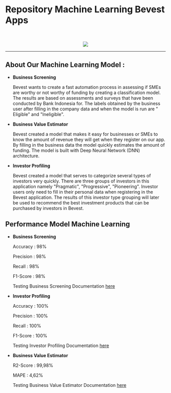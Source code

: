 # Repository Machine Learning Bevest Apps
<br>
<p align="center">
  <a href="https://github.com/DenverCoder1/readme-typing-svg"><img src="https://readme-typing-svg.herokuapp.com?font=Plus+Jakarta+Sans&weight=500&size=30&lines=B+E+V+E+S+T;Be+Investor,+Grow+Together+!;&center=true&color=1E90FF&width=500&height=45"></a>
</p>
<hr/>

## About Our Machine Learning Model :
- **Business Screening**
   <p>Bevest wants to create a fast automation process in assessing if SMEs are worthy or not worthy of funding by creating a classification model. The results are based on assessments and surveys that have been conducted by Bank Indonesia for. The labels obtained by the business user after filling in the company data and when the model is run are " Eligible" and "Ineligible".</p>

- **Business Value Estimator**
   <p>Bevest created a model that makes it easy for businesses or SMEs to know the amount of revenue they will get when they register on our app. By filling in the business data the model quickly estimates the amount of funding. The model is built with Deep Neural Network (DNN) architecture.</p>

- **Investor Profiling**
   <p>Bevest created a model that serves to categorize several types of investors very quickly. There are three groups of investors in this application namely "Pragmatic", "Progressive", "Pioneering". Investor users only need to fill in their personal data when registering in the Bevest application. The results of this investor type grouping will later be used to recommend the best investment products that can be purchased by investors in Bevest.</p>  


## Performance Model Machine Learning
- **Business Screening**
   <p>Accuracy : 98%</p>
   <p>Precision : 98%</p>
   <p>Recall : 98%</p>
   <p>F1-Score : 98%</p>
   
   Testing Business Screening Documentation [here](https://i.ibb.co/8M165dh/business-screening-testing.jpg)

- **Investor Profiling**
   <p>Accuracy : 100%</p>
   <p>Precision : 100%</p>
   <p>Recall : 100%</p>
   <p>F1-Score : 100%</p>

   Testing Investor Profiling Documentation [here](https://i.ibb.co/jL8gjMS/investor-profiling-testing.jpg)
  
- **Business Value Estimator**
   <p>R2-Score : 99,98%</p>
   <p>MAPE : 4,62%</p>
   
   Testing Business Value Estimator Documentation [here](https://i.ibb.co/mDZk28P/business-value-estimator-testing.jpg)
